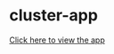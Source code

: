 # cluster-app

<a href=https://share.streamlit.io/shrivishnu-p/cluster-app/main/ClusterApp.py> Click here to view the app</a>
